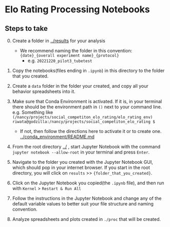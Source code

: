 # Elo Rating Processing Notebooks

## Steps to take

0. Create a folder in [../results](../results) for your analysis
    - We recommend naming the folder in this convention: `{date}_{overall experiment name}_{protocol}`
        - e.g. `20221220_pilot3_tubetest`

1. Copy the notebooks(files ending in `.ipynb`) in this directory to the folder that you created.

2. Create a `data` folder in the folder your created, and copy all your behavior spreadsheets into it.

3. Make sure that Conda Environment is activated. If it is, in your terminal there should be the environment path in `()` next to your command line. e.g. Something like `(/nancy/projects/social_competiton_elo_rating/elo_rating_env) riwata@godzilla:/nancy/projects/social_competiton_elo_rating $`
    - If not, then follow the directions here to activate it or to create one. [../conda_environment/README.md](../conda_environment/README.md)

4. From the root directory [../](../) , start Jupyter Notebook with the command `jupyter notebook --allow-root` in your terminal and press `Enter`.

5. Navigate to the folder you created with the Jupyter Notebook GUI, which should pop in your internet browser. If you start in the root directory, you will click on `results` >> `{folder_that_you_created}`. 

6. Click on the Jupyter Notebook you copied(the `.ipynb` file), and then run with `Kernel` > `Restart & Run All`

7. Follow the instructions in the Jupyter Notebook and change any of the default variable values to better suit your file structure and naming convention.

8. Analyze spreadsheets and plots created in `./proc` that will be created. 
